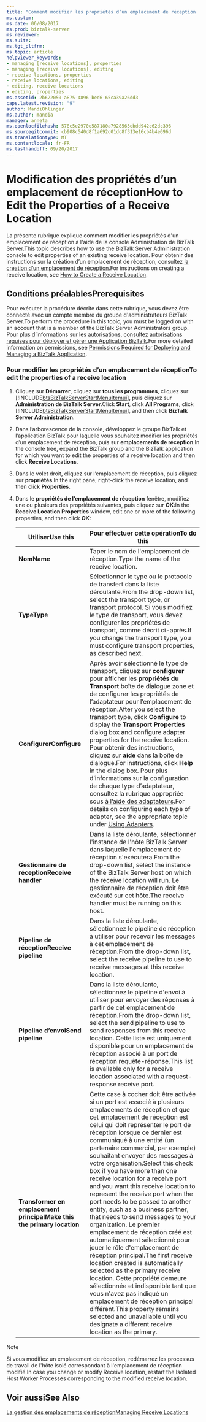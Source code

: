 ```yaml
---
title: "Comment modifier les propriétés d’un emplacement de réception | Documents Microsoft"
ms.custom: 
ms.date: 06/08/2017
ms.prod: biztalk-server
ms.reviewer: 
ms.suite: 
ms.tgt_pltfrm: 
ms.topic: article
helpviewer_keywords:
- managing [receive locations], properties
- managing [receive locations], editing
- receive locations, properties
- receive locations, editing
- editing, receive locations
- editing, properties
ms.assetid: 2b622050-a875-4896-bed6-65ca39a26dd3
caps.latest.revision: "9"
author: MandiOhlinger
ms.author: mandia
manager: anneta
ms.openlocfilehash: 578c5e2970e587180a7928563ebdd942c62dc396
ms.sourcegitcommit: cb908c540d8f1a692d01dc8f313e16cb4b4e696d
ms.translationtype: MT
ms.contentlocale: fr-FR
ms.lasthandoff: 09/20/2017
---
```

# <a name="how-to-edit-the-properties-of-a-receive-location"></a><span data-ttu-id="130b3-102">Modification des propriétés d’un emplacement de réception</span><span class="sxs-lookup"><span data-stu-id="130b3-102">How to Edit the Properties of a Receive Location</span></span>
<span data-ttu-id="130b3-103">La présente rubrique explique comment modifier les propriétés d'un emplacement de réception à l'aide de la console Administration de BizTalk Server.</span><span class="sxs-lookup"><span data-stu-id="130b3-103">This topic describes how to use the BizTalk Server Administration console to edit properties of an existing receive location.</span></span> <span data-ttu-id="130b3-104">Pour obtenir des instructions sur la création d’un emplacement de réception, consultez [la création d’un emplacement de réception](../core/how-to-create-a-receive-location.md).</span><span class="sxs-lookup"><span data-stu-id="130b3-104">For instructions on creating a receive location, see [How to Create a Receive Location](../core/how-to-create-a-receive-location.md).</span></span>  
  
## <a name="prerequisites"></a><span data-ttu-id="130b3-105">Conditions préalables</span><span class="sxs-lookup"><span data-stu-id="130b3-105">Prerequisites</span></span>  
 <span data-ttu-id="130b3-106">Pour exécuter la procédure décrite dans cette rubrique, vous devez être connecté avec un compte membre du groupe d'administrateurs BizTalk Server.</span><span class="sxs-lookup"><span data-stu-id="130b3-106">To perform the procedure in this topic, you must be logged on with an account that is a member of the BizTalk Server Administrators group.</span></span> <span data-ttu-id="130b3-107">Pour plus d’informations sur les autorisations, consultez [autorisations requises pour déployer et gérer une Application BizTalk](../core/permissions-required-for-deploying-and-managing-a-biztalk-application.md).</span><span class="sxs-lookup"><span data-stu-id="130b3-107">For more detailed information on permissions, see [Permissions Required for Deploying and Managing a BizTalk Application](../core/permissions-required-for-deploying-and-managing-a-biztalk-application.md).</span></span>  
  
### <a name="to-edit-the-properties-of-a-receive-location"></a><span data-ttu-id="130b3-108">Pour modifier les propriétés d’un emplacement de réception</span><span class="sxs-lookup"><span data-stu-id="130b3-108">To edit the properties of a receive location</span></span>  
  
1.  <span data-ttu-id="130b3-109">Cliquez sur **Démarrer**, cliquez sur **tous les programmes**, cliquez sur [!INCLUDE[btsBizTalkServerStartMenuItemui](../includes/btsbiztalkserverstartmenuitemui-md.md)], puis cliquez sur **Administration de BizTalk Server**.</span><span class="sxs-lookup"><span data-stu-id="130b3-109">Click **Start**, click **All Programs**, click [!INCLUDE[btsBizTalkServerStartMenuItemui](../includes/btsbiztalkserverstartmenuitemui-md.md)], and then click **BizTalk Server Administration**.</span></span>  
  
2.  <span data-ttu-id="130b3-110">Dans l’arborescence de la console, développez le groupe BizTalk et l’application BizTalk pour laquelle vous souhaitez modifier les propriétés d’un emplacement de réception, puis sur **emplacements de réception**.</span><span class="sxs-lookup"><span data-stu-id="130b3-110">In the console tree, expand the BizTalk group and the BizTalk application for which you want to edit the properties of a receive location and then click **Receive Locations**.</span></span>  
  
3.  <span data-ttu-id="130b3-111">Dans le volet droit, cliquez sur l’emplacement de réception, puis cliquez sur **propriétés**.</span><span class="sxs-lookup"><span data-stu-id="130b3-111">In the right pane, right-click the receive location, and then click **Properties**.</span></span>  
  
4.  <span data-ttu-id="130b3-112">Dans le **propriétés de l’emplacement de réception** fenêtre, modifiez une ou plusieurs des propriétés suivantes, puis cliquez sur **OK**:</span><span class="sxs-lookup"><span data-stu-id="130b3-112">In the **Receive Location Properties** window, edit one or more of the following properties, and then click **OK**:</span></span>  
  
    |<span data-ttu-id="130b3-113">Utiliser</span><span class="sxs-lookup"><span data-stu-id="130b3-113">Use this</span></span>|<span data-ttu-id="130b3-114">Pour effectuer cette opération</span><span class="sxs-lookup"><span data-stu-id="130b3-114">To do this</span></span>|  
    |--------------|----------------|  
    |<span data-ttu-id="130b3-115">**Nom**</span><span class="sxs-lookup"><span data-stu-id="130b3-115">**Name**</span></span>|<span data-ttu-id="130b3-116">Taper le nom de l'emplacement de réception.</span><span class="sxs-lookup"><span data-stu-id="130b3-116">Type the name of the receive location.</span></span>|  
    |<span data-ttu-id="130b3-117">**Type**</span><span class="sxs-lookup"><span data-stu-id="130b3-117">**Type**</span></span>|<span data-ttu-id="130b3-118">Sélectionner le type ou le protocole de transfert dans la liste déroulante.</span><span class="sxs-lookup"><span data-stu-id="130b3-118">From the drop-down list, select the transport type, or transport protocol.</span></span> <span data-ttu-id="130b3-119">Si vous modifiez le type de transport, vous devez configurer les propriétés de transport, comme décrit ci-après.</span><span class="sxs-lookup"><span data-stu-id="130b3-119">If you change the transport type, you must configure transport properties, as described next.</span></span>|  
    |<span data-ttu-id="130b3-120">**Configurer**</span><span class="sxs-lookup"><span data-stu-id="130b3-120">**Configure**</span></span>|<span data-ttu-id="130b3-121">Après avoir sélectionné le type de transport, cliquez sur **configurer** pour afficher les **propriétés du Transport** boîte de dialogue zone et de configurer les propriétés de l’adaptateur pour l’emplacement de réception.</span><span class="sxs-lookup"><span data-stu-id="130b3-121">After you select the transport type, click **Configure** to display the **Transport Properties** dialog box and configure adapter properties for the receive location.</span></span> <span data-ttu-id="130b3-122">Pour obtenir des instructions, cliquez sur **aide** dans la boîte de dialogue.</span><span class="sxs-lookup"><span data-stu-id="130b3-122">For instructions, click **Help** in the dialog box.</span></span> <span data-ttu-id="130b3-123">Pour plus d’informations sur la configuration de chaque type d’adaptateur, consultez la rubrique appropriée sous [à l’aide des adaptateurs](../core/using-adapters.md).</span><span class="sxs-lookup"><span data-stu-id="130b3-123">For details on configuring each type of adapter, see the appropriate topic under [Using Adapters](../core/using-adapters.md).</span></span>|  
    |<span data-ttu-id="130b3-124">**Gestionnaire de réception**</span><span class="sxs-lookup"><span data-stu-id="130b3-124">**Receive handler**</span></span>|<span data-ttu-id="130b3-125">Dans la liste déroulante, sélectionner l'instance de l'hôte BizTalk Server dans laquelle l'emplacement de réception s'exécutera.</span><span class="sxs-lookup"><span data-stu-id="130b3-125">From the drop-down list, select the instance of the BizTalk Server host on which the receive location will run.</span></span> <span data-ttu-id="130b3-126">Le gestionnaire de réception doit être exécuté sur cet hôte.</span><span class="sxs-lookup"><span data-stu-id="130b3-126">The receive handler must be running on this host.</span></span>|  
    |<span data-ttu-id="130b3-127">**Pipeline de réception**</span><span class="sxs-lookup"><span data-stu-id="130b3-127">**Receive pipeline**</span></span>|<span data-ttu-id="130b3-128">Dans la liste déroulante, sélectionnez le pipeline de réception à utiliser pour recevoir les messages à cet emplacement de réception.</span><span class="sxs-lookup"><span data-stu-id="130b3-128">From the drop-down list, select the receive pipeline to use to receive messages at this receive location.</span></span>|  
    |<span data-ttu-id="130b3-129">**Pipeline d’envoi**</span><span class="sxs-lookup"><span data-stu-id="130b3-129">**Send pipeline**</span></span>|<span data-ttu-id="130b3-130">Dans la liste déroulante, sélectionnez le pipeline d'envoi à utiliser pour envoyer des réponses à partir de cet emplacement de réception.</span><span class="sxs-lookup"><span data-stu-id="130b3-130">From the drop-down list, select the send pipeline to use to send responses from this receive location.</span></span> <span data-ttu-id="130b3-131">Cette liste est uniquement disponible pour un emplacement de réception associé à un port de réception requête-réponse.</span><span class="sxs-lookup"><span data-stu-id="130b3-131">This list is available only for a receive location associated with a request-response receive port.</span></span>|  
    |<span data-ttu-id="130b3-132">**Transformer en emplacement principal**</span><span class="sxs-lookup"><span data-stu-id="130b3-132">**Make this the primary location**</span></span>|<span data-ttu-id="130b3-133">Cette case à cocher doit être activée si un port est associé à plusieurs emplacements de réception et que cet emplacement de réception est celui qui doit représenter le port de réception lorsque ce dernier est communiqué à une entité (un partenaire commercial, par exemple) souhaitant envoyer des messages à votre organisation.</span><span class="sxs-lookup"><span data-stu-id="130b3-133">Select this check box if you have more than one receive location for a receive port and you want this receive location to represent the receive port when the port needs to be passed to another entity, such as a business partner, that needs to send messages to your organization.</span></span> <span data-ttu-id="130b3-134">Le premier emplacement de réception créé est automatiquement sélectionné pour jouer le rôle d'emplacement de réception principal.</span><span class="sxs-lookup"><span data-stu-id="130b3-134">The first receive location created is automatically selected as the primary receive location.</span></span> <span data-ttu-id="130b3-135">Cette propriété demeure sélectionnée et indisponible tant que vous n'avez pas indiqué un emplacement de réception principal différent.</span><span class="sxs-lookup"><span data-stu-id="130b3-135">This property remains selected and unavailable until you designate a different receive location as the primary.</span></span>|  
  
> [!NOTE]
>  <span data-ttu-id="130b3-136">Si vous modifiez un emplacement de réception, redémarrez les processus de travail de l'hôte isolé correspondant à l'emplacement de réception modifié.</span><span class="sxs-lookup"><span data-stu-id="130b3-136">In case you change or modify Receive location, restart the Isolated Host Worker Processes corresponding to the modified receive location.</span></span>  
  
## <a name="see-also"></a><span data-ttu-id="130b3-137">Voir aussi</span><span class="sxs-lookup"><span data-stu-id="130b3-137">See Also</span></span>  
 [<span data-ttu-id="130b3-138">La gestion des emplacements de réception</span><span class="sxs-lookup"><span data-stu-id="130b3-138">Managing Receive Locations</span></span>](../core/managing-receive-locations.md)